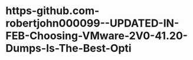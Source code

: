 # https-github.com-robertjohn000099--UPDATED-IN-FEB-Choosing-VMware-2V0-41.20-Dumps-Is-The-Best-Opti